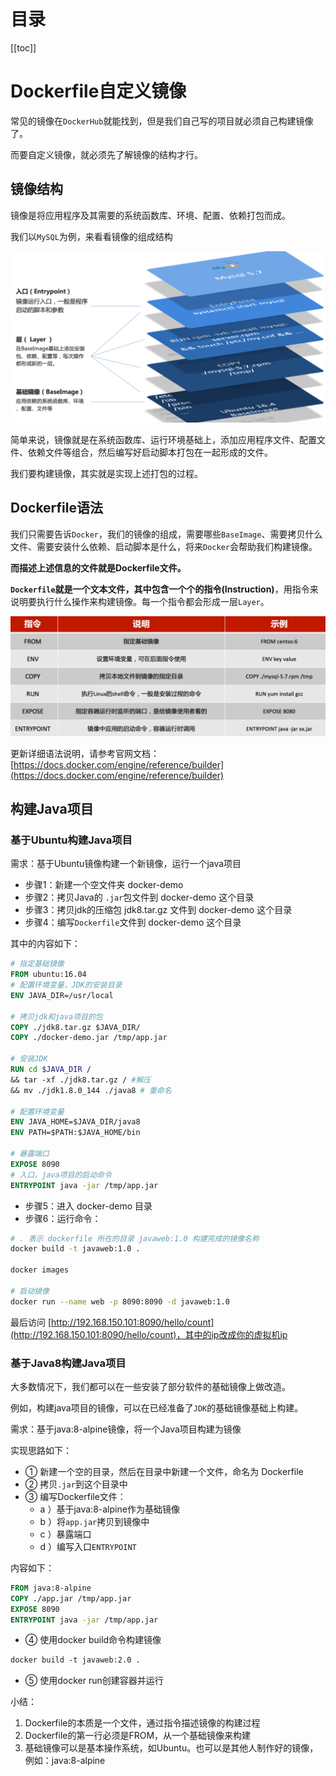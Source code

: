 # 目录

[[toc]]

# Dockerfile自定义镜像

常见的镜像在`DockerHub`就能找到，但是我们自己写的项目就必须自己构建镜像了。

而要自定义镜像，就必须先了解镜像的结构才行。

## 镜像结构

镜像是将应用程序及其需要的系统函数库、环境、配置、依赖打包而成。

我们以`MySQL`为例，来看看镜像的组成结构

![image.png](./img/1674047922303-b4452544-568e-481c-b8a4-8272d5a153b1.png)

简单来说，镜像就是在系统函数库、运行环境基础上，添加应用程序文件、配置文件、依赖文件等组合，然后编写好启动脚本打包在一起形成的文件。

我们要构建镜像，其实就是实现上述打包的过程。

## Dockerfile语法
我们只需要告诉`Docker`，我们的镜像的组成，需要哪些`BaseImage`、需要拷贝什么文件、需要安装什么依赖、启动脚本是什么，将来`Docker`会帮助我们构建镜像。

**而描述上述信息的文件就是Dockerfile文件。**

**`Dockerfile`**就是一个文本文件，其中包含一个个的**指令(Instruction)**，用指令来说明要执行什么操作来构建镜像。每一个指令都会形成一层`Layer`。

![image.png](./img/1674048024472-ff0ec242-eea0-4679-9132-423a9028f7a1.png)

更新详细语法说明，请参考官网文档： [https://docs.docker.com/engine/reference/builder](https://docs.docker.com/engine/reference/builder)

## 构建Java项目
### 基于Ubuntu构建Java项目
需求：基于Ubuntu镜像构建一个新镜像，运行一个java项目

- 步骤1：新建一个空文件夹 docker-demo
- 步骤2：拷贝Java的 `.jar`包文件到 docker-demo 这个目录
- 步骤3：拷贝jdk的压缩包 jdk8.tar.gz 文件到 docker-demo 这个目录
- 步骤4：编写`Dockerfile`文件到 docker-demo 这个目录

其中的内容如下：
```dockerfile
# 指定基础镜像
FROM ubuntu:16.04
# 配置环境变量，JDK的安装目录
ENV JAVA_DIR=/usr/local

# 拷贝jdk和java项目的包
COPY ./jdk8.tar.gz $JAVA_DIR/
COPY ./docker-demo.jar /tmp/app.jar

# 安装JDK
RUN cd $JAVA_DIR /
&& tar -xf ./jdk8.tar.gz / #解压
&& mv ./jdk1.8.0_144 ./java8 # 重命名

# 配置环境变量
ENV JAVA_HOME=$JAVA_DIR/java8
ENV PATH=$PATH:$JAVA_HOME/bin

# 暴露端口
EXPOSE 8090
# 入口，java项目的启动命令
ENTRYPOINT java -jar /tmp/app.jar
```

- 步骤5：进入 docker-demo 目录
- 步骤6：运行命令：
```bash
# . 表示 dockerfile 所在的目录 javaweb:1.0 构建完成的镜像名称
docker build -t javaweb:1.0 .

docker images

# 启动镜像
docker run --name web -p 8090:8090 -d javaweb:1.0
```
最后访问 [http://192.168.150.101:8090/hello/count](http://192.168.150.101:8090/hello/count)，其中的ip改成你的虚拟机ip
### 基于Java8构建Java项目
大多数情况下，我们都可以在一些安装了部分软件的基础镜像上做改造。

例如，构建java项目的镜像，可以在已经准备了`JDK`的基础镜像基础上构建。

需求：基于java:8-alpine镜像，将一个Java项目构建为镜像

实现思路如下：

- ① 新建一个空的目录，然后在目录中新建一个文件，命名为 Dockerfile
- ② 拷贝`.jar`到这个目录中
- ③ 编写Dockerfile文件：
   - a ）基于java:8-alpine作为基础镜像
   - b ）将`app.jar`拷贝到镜像中
   - c ）暴露端口
   - d ）编写入口`ENTRYPOINT`

内容如下：
```dockerfile
FROM java:8-alpine
COPY ./app.jar /tmp/app.jar
EXPOSE 8090
ENTRYPOINT java -jar /tmp/app.jar
```

- ④ 使用docker build命令构建镜像
```dockerfile
docker build -t javaweb:2.0 .
```

- ⑤ 使用docker run创建容器并运行

小结：

1. Dockerfile的本质是一个文件，通过指令描述镜像的构建过程
2. Dockerfile的第一行必须是FROM，从一个基础镜像来构建
3. 基础镜像可以是基本操作系统，如Ubuntu。也可以是其他人制作好的镜像，例如：java:8-alpine
